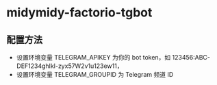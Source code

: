 # midymidy-factorio-tgbot

## 配置方法

* 设置环境变量 TELEGRAM_APIKEY 为你的 bot token，如 123456:ABC-DEF1234ghIkl-zyx57W2v1u123ew11，
* 设置环境变量 TELEGRAM_GROUPID 为 Telegram 频道 ID
